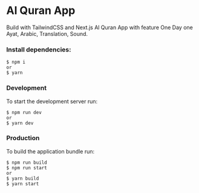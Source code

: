 # Al Quran App

Build with TailwindCSS and Next.js Al Quran App with feature One Day one Ayat, Arabic, Translation, Sound.


### Install dependencies:

```
$ npm i
or
$ yarn 
```

### Development

To start the development server run:

```
$ npm run dev
or
$ yarn dev
```


### Production

To build the application bundle run:

```
$ npm run build
$ npm run start
or
$ yarn build
$ yarn start

```
